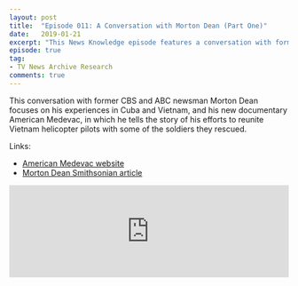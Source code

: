 ```yaml
---
layout: post
title:  "Episode 011: A Conversation with Morton Dean (Part One)"
date:   2019-01-21
excerpt: "This News Knowledge episode features a conversation with former CBS and ABC newsman Morton Dean about his experiences as a correspondent in Cuba and Vietnam, and his new documentary American Medevac, which tells the story of his efforts to reunite Vietnam helicopter pilots with some of the soldiers they rescued."
episode: true
tag:
- TV News Archive Research
comments: true
---
```

This conversation with former CBS and ABC newsman Morton Dean focuses on his experiences in Cuba and Vietnam, and his new documentary American Medevac, in which he tells the story of his efforts to reunite Vietnam helicopter pilots with some of the soldiers they rescued.

Links:
* [American Medevac website](http://www.vietnammedevac.com)
* [Morton Dean Smithsonian article](https://www.airspacemag.com/history-of-flight/lives-they-saved-vietnam-medevac-180957298)

<iframe width="100%" height="166" scrolling="no" frameborder="no" allow="autoplay" src="https://w.soundcloud.com/player/?url=https%3A//api.soundcloud.com/tracks/560598600%3Fsecret_token%3Ds-fbTHy&color=%23ff5500&auto_play=false&hide_related=false&show_comments=true&show_user=true&show_reposts=false&show_teaser=true"></iframe>
